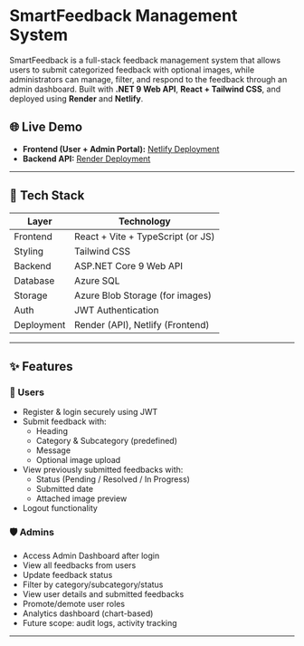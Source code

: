 # SmartFeedback Management System

SmartFeedback is a full-stack feedback management system that allows users to submit categorized feedback with optional images, while administrators can manage, filter, and respond to the feedback through an admin dashboard. Built with **.NET 9 Web API**, **React + Tailwind CSS**, and deployed using **Render** and **Netlify**.

## 🌐 Live Demo

- **Frontend (User + Admin Portal):** [Netlify Deployment](https://smart-feedback-frontend2.netlify.app/)
- **Backend API:** [Render Deployment](https://smart-feedback-backend-aqgu.onrender.com)

---

## 🧩 Tech Stack

| Layer       | Technology                        |
|-------------|------------------------------------|
| Frontend    | React + Vite + TypeScript (or JS) |
| Styling     | Tailwind CSS                      |
| Backend     | ASP.NET Core 9 Web API            |
| Database    | Azure SQL                         |
| Storage     | Azure Blob Storage (for images)   |
| Auth        | JWT Authentication                |
| Deployment  | Render (API), Netlify (Frontend)  |

---

## ✨ Features

### 👤 Users
- Register & login securely using JWT
- Submit feedback with:
  - Heading
  - Category & Subcategory (predefined)
  - Message
  - Optional image upload
- View previously submitted feedbacks with:
  - Status (Pending / Resolved / In Progress)
  - Submitted date
  - Attached image preview
- Logout functionality

### 🛡️ Admins
- Access Admin Dashboard after login
- View all feedbacks from users
- Update feedback status
- Filter by category/subcategory/status
- View user details and submitted feedbacks
- Promote/demote user roles
- Analytics dashboard (chart-based)
- Future scope: audit logs, activity tracking

---
